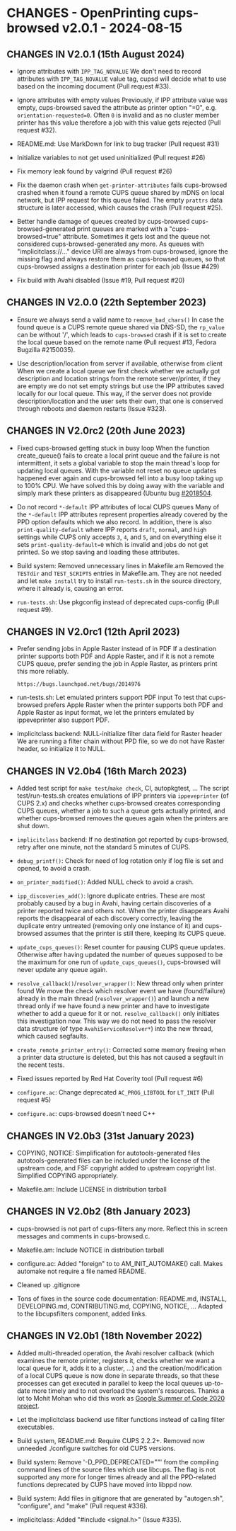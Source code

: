 # CHANGES - OpenPrinting cups-browsed v2.0.1 - 2024-08-15

## CHANGES IN V2.0.1 (15th August 2024)

- Ignore attributes with `IPP_TAG_NOVALUE`
  We don't need to record attributes with `IPP_TAG_NOVALUE` value tag,
  cupsd will decide what to use based on the incoming document (Pull
  request #33).

- Ignore attributes with empty values
  Previously, if IPP attribute value was empty, cups-browsed saved the
  attribute as printer option "<name>=0", e.g. `orientation-requested=0`.
  Often `0` is invalid and as no cluster member printer has this value
  therefore a job with this value gets rejected (Pull request #32).

- README.md: Use MarkDown for link to bug tracker
  (Pull request #31)

- Initialize variables to not get used uninitialized
  (Pull request #26)

- Fix memory leak found by valgrind
  (Pull request #26)

- Fix the daemon crash when `get-printer-attributes` fails
  cups-browsed crashed when it found a remote CUPS queue shared by
  mDNS on local network, but IPP request for this queue failed. The
  empty `prattrs` data structure is later accessed, which causes the
  crash (Pull request #25).

- Better handle damage of queues created by cups-browsed
  cups-browsed-generated print queues are marked with a
  "cups-browsed=true" attribute. Sometimes it gets lost and the queue
  not considered cups-browsed-generated any more.
  As queues with "implicitclass://..." device URI are always from
  cups-browsed, ignore the missing flag and always restore them as
  cups-browsed queues, so that cups-browsed assigns a destination
  printer for each job (Issue #429)

- Fix build with Avahi disabled
  (Issue #19, Pull request #20)


## CHANGES IN V2.0.0 (22th September 2023)

- Ensure we always send a valid name to `remove_bad_chars()`
  In case the found queue is a CUPS remote queue shared via DNS-SD,
  the `rp_value` can be without '/', which leads to `cups-browsed`
  crash if it is set to create the local queue based on the remote
  name (Pull request #13, Fedora Bugzilla #2150035).

- Use description/location from server if available, otherwise from client
  When we create a local queue we first check whether we actually got
  description and location strings from the remote server/printer, if
  they are empty we do not set empty strings but use the IPP
  attributes saved locally for our local queue. This way, if the
  server does not provide description/location and the user sets their
  own, that one is conserved through reboots and daemon restarts
  (Issue #323).


## CHANGES IN V2.0rc2 (20th June 2023)

- Fixed cups-browsed getting stuck in busy loop
  When the function create_queue() fails to create a local print queue
  and the failure is not intermittent, it sets a global variable to
  stop the main thread's loop for updating local queues. With the
  variable not reset no queue updates happened ever again and
  cups-browsed fell into a busy loop taking up to 100% CPU. We have
  solved this by doing away with the variable and simply mark these
  printers as disappeared (Ubuntu bug
  [#2018504](https://bugs.launchpad.net/bugs/2018504).

- Do not record `*-default` IPP attributes of local CUPS queues
  Many of the `*-default` IPP attributes represent properties already
  covered by the PPD option defaults which we also record. In
  addition, there is also `print-quality-default` where IPP reports
  `draft`, `normal`, and `high` settings while CUPS only accepts `3`,
  `4`, and `5`, and on everything else it sets
  `print-quality-default=0` which is invalid and jobs do not get
  printed. So we stop saving and loading these attributes.

- Build system: Removed unnecessary lines in Makefile.am
  Removed the `TESTdir` and `TEST_SCRIPTS` entries in Makefile.am.
  They are not needed and let `make install` try to install
  `run-tests.sh` in the source directory, where it already is, causing
  an error.

- `run-tests.sh`: Use pkgconfig instead of deprecated cups-config
  (Pull request #9).


## CHANGES IN V2.0rc1 (12th April 2023)

- Prefer sending jobs in Apple Raster instead of in PDF
  If a destination printer supports both PDF and Apple Raster, and if
  it is not a remote CUPS queue, prefer sending the job in Apple
  Raster, as printers print this more reliably.

      https://bugs.launchpad.net/bugs/2014976

- run-tests.sh: Let emulated printers support PDF input
  To test that cups-browsed prefers Apple Raster when the printer
  supports both PDF and Apple Raster as input format, we let the
  printers emulated by ippeveprinter also support PDF.

- implicitclass backend: NULL-initialize filter data field for Raster header
  We are running a filter chain without PPD file, so we do not have
  Raster header, so initialize it to NULL.


## CHANGES IN V2.0b4 (16th March 2023)

- Added test script for `make test`/`make check`, CI, autopkgtest, ...
  The script test/run-tests.sh creates emulations of IPP printers via
  `ippeveprinter` (of CUPS 2.x) and checks whether cups-browsed
  creates corresponding CUPS queues, whether a job to such a queue
  gets actually printed, and whether cups-browsed removes the queues
  again when the printers are shut down.

- `implicitclass` backend: If no destination got reported by
  cups-browsed, retry after one minute, not the standard 5 minutes of
  CUPS.

- `debug_printf()`: Check for need of log rotation only if log file is
  set and opened, to avoid a crash.

- `on_printer_modified()`: Added NULL check to avoid a crash.

- `ipp_discoveries_add()`: Ignore duplicate entries. These are most
  probably caused by a bug in Avahi, having certain discoveries of a
  printer reported twice and others not. When the printer disappears
  Avahi reports the disappearal of each discovery correctly, leaving
  the duplicate entry untreated (removing only one instance of it) and
  cups-browsed assumes that the printer is still there, keeping its
  CUPS queue.

- `update_cups_queues()`: Reset counter for pausing CUPS queue updates.
  Otherwise after having updated the number of queues supposed to be
  the maximum for one run of `update_cups_queues()`, cups-browsed will
  never update any queue again.

- `resolve_callback()`/`resolver_wrapper()`: New thread only when
  printer found
  We move the check which resolver event we have (found/failure)
  already in the main thread (`resolver_wrapper()`) and launch a new
  thread only if we have found a new printer and have to investigate
  whether to add a queue for it or not. `resolve_callback()` only
  initiates this investigation now.  This way we do not need to pass
  the resolver data structure (of type `AvahiServiceResolver*`) into
  the new thread, which caused segfaults.

- `create_remote_printer_entry()`: Corrected some memory freeing when
  a printer data structure is deleted, but this has not caused a
  segfault in the recent tests.

- Fixed issues reported by Red Hat Coverity tool (Pull request #6)

- `configure.ac`: Change deprecated `AC_PROG_LIBTOOL` for `LT_INIT`
  (Pull request #5)

- `configure.ac`: cups-browsed doesn't need C++


## CHANGES IN V2.0b3 (31st January 2023)

- COPYING, NOTICE: Simplification for autotools-generated files
  autotools-generated files can be included under the license of the
  upstream code, and FSF copyright added to upstream copyright
  list. Simplified COPYING appropriately.

- Makefile.am: Include LICENSE in distribution tarball


## CHANGES IN V2.0b2 (8th January 2023)

- cups-browsed is not part of cups-filters any more. Reflect this in
  screen messages and comments in cups-browsed.c.

- Makefile.am: Include NOTICE in distribution tarball

- configure.ac: Added "foreign" to to AM_INIT_AUTOMAKE() call. Makes
  automake not require a file named README.

- Cleaned up .gitignore

- Tons of fixes in the source code documentation: README.md, INSTALL,
  DEVELOPING.md, CONTRIBUTING.md, COPYING, NOTICE, ... Adapted to the
  libcupsfilters component, added links.


## CHANGES IN V2.0b1 (18th November 2022)

- Added multi-threaded operation, the Avahi resolver callback (which
  examines the remote printer, registers it, checks whether we want a
  local queue for it, adds it to a cluster, ...) and the
  creation/modification of a local CUPS queue is now done in separate
  threads, so that these processes can get executed in parallel to
  keep the local queues up-to-date more timely and to not overload the
  system's resources.  Thanks a lot to Mohit Mohan who did this work
  as
  [Google Summer of Code 2020 project](https://github.com/mohitmo/GSoC-2020-Documentation).

- Let the implicitclass backend use filter functions instead of
  calling filter executables.

- Build system, README.md: Require CUPS 2.2.2+. Removed now unneeded
  ./configure switches for old CUPS versions.

- Build system: Remove '-D_PPD_DEPRECATED=""' from the compiling
  command lines of the source files which use libcups. The flag is not
  supported any more for longer times already and all the PPD-related
  functions deprecated by CUPS have moved into libppd now.

- Build system: Add files in gitignore that are generated by
  "autogen.sh", "configure", and "make" (Pull request #336).

- implicitclass: Added "#include <signal.h>" (Issue #335).

